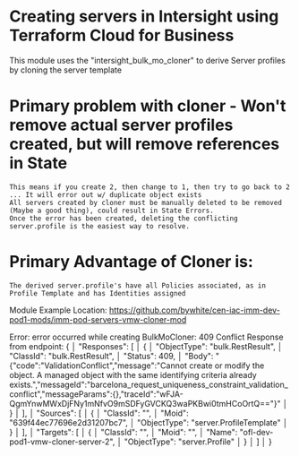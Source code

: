 
# Creating servers in Intersight using Terraform Cloud for Business

This module uses the "intersight_bulk_mo_cloner" to derive Server profiles by cloning the server template
# Primary problem with cloner - Won't remove actual server profiles created, but will remove references in State
    This means if you create 2, then change to 1, then try to go back to 2 ... It will error out w/ duplicate object exists
    All servers created by cloner must be manually deleted to be removed (Maybe a good thing), could result in State Errors.
    Once the error has been created, deleting the conflicting server.profile is the easiest way to resolve.
# Primary Advantage of Cloner is:
    The derived server.profile's have all Policies associated, as in Profile Template and has Identities assigned


Module Example Location:
https://github.com/bywhite/cen-iac-imm-dev-pod1-mods/imm-pod-servers-vmw-cloner-mod


Error: error occurred while creating BulkMoCloner: 409 Conflict Response from endpoint: {
│   "Responses": [
│     {
│       "ObjectType": "bulk.RestResult",
│       "ClassId": "bulk.RestResult",
│       "Status": 409,
│       "Body": "{\"code\":\"ValidationConflict\",\"message\":\"Cannot create or modify the object. A managed object with the same identifying criteria already exists.\",\"messageId\":\"barcelona_request_uniqueness_constraint_validation_conflict\",\"messageParams\":{},\"traceId\":\"wFJA-QgmYnwMWxDjFNy1mNfvO9mSDFyGVCKQ3waPKBwi0tmHCoOrtQ==\"}"
│     }
│   ],
│   "Sources": [
│     {
│       "ClassId": "",
│       "Moid": "639f44ec77696e2d31207bc7",
│       "ObjectType": "server.ProfileTemplate"
│     }
│   ],
│   "Targets": [
│     {
│       "ClassId": "",
│       "Moid": "",
│       "Name": "ofl-dev-pod1-vmw-cloner-server-2",
│       "ObjectType": "server.Profile"
│     }
│   ]
│ }